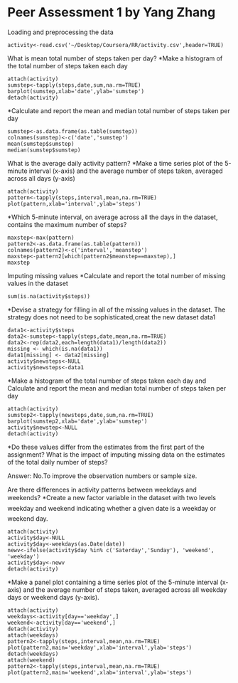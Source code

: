 Peer Assessment 1 by Yang Zhang
===============================

Loading and preprocessing the data

```{r,echo=TRUE}
activity<-read.csv('~/Desktop/Coursera/RR/activity.csv',header=TRUE)
```

What is mean total number of steps taken per day?
*Make a histogram of the total number of steps taken each day

```{r,echo=TRUE}
attach(activity)
sumstep<-tapply(steps,date,sum,na.rm=TRUE)
barplot(sumstep,xlab='date',ylab='sumstep')
detach(activity)
```
*Calculate and report the mean and median total number of steps taken per day
```{r,echo=TRUE}
sumstep<-as.data.frame(as.table(sumstep))
colnames(sumstep)<-c('date','sumstep')
mean(sumstep$sumstep)
median(sumstep$sumstep)
```
What is the average daily activity pattern?
*Make a time series plot of the 5-minute interval (x-axis) and the average number of steps taken, averaged across all days (y-axis)
```{r,echo=TRUE}
attach(activity)
pattern<-tapply(steps,interval,mean,na.rm=TRUE)
plot(pattern,xlab='interval',ylab='steps')
```
*Which 5-minute interval, on average across all the days in the dataset, contains the maximum number of steps?
```{r,echo=TRUE}
maxstep<-max(pattern)
pattern2<-as.data.frame(as.table(pattern))
colnames(pattern2)<-c('interval','meanstep')
maxstep<-pattern2[which(pattern2$meanstep==maxstep),]
maxstep
```
Imputing missing values
*Calculate and report the total number of missing values in the dataset 
```{r,echo=TRUE}
sum(is.na(activity$steps))
```
*Devise a strategy for filling in all of the missing values in the dataset. The strategy does not need to be sophisticated,creat the new dataset data1
```{r,echo=TRUE}
data1<-activity$steps
data2<-sumstep<-tapply(steps,date,mean,na.rm=TRUE)
data2<-rep(data2,each=length(data1)/length(data2))
missing <- which(is.na(data1))
data1[missing] <- data2[missing]
activity$newsteps<-NULL
activity$newsteps<-data1
```
*Make a histogram of the total number of steps taken each day and Calculate and report the mean and median total number of steps taken per day
```{r,echo=TRUE}
attach(activity)
sumstep2<-tapply(newsteps,date,sum,na.rm=TRUE)
barplot(sumstep2,xlab='date',ylab='sumstep')
activity$newstep<-NULL
detach(activity)
```
*Do these values differ from the estimates from the first part of the assignment? What is the impact of imputing missing data on the estimates of the total daily number of steps?

Answer: No.To improve the observation numbers or sample size.

Are there differences in activity patterns between weekdays and weekends?
*Create a new factor variable in the dataset with two levels  weekday and weekend indicating whether a given date is a weekday or weekend day.
```{r,echo=TRUE}
attach(activity)
activity$day<-NULL
activity$day<-weekdays(as.Date(date))
newv<-ifelse(activity$day %in% c('Saterday','Sunday'), 'weekend', 'weekday')
activity$day<-newv
detach(activity)
```
*Make a panel plot containing a time series plot  of the 5-minute interval (x-axis) and the average number of steps taken, averaged across all weekday days or weekend days (y-axis).
```{r,echo=TRUE}
attach(activity)
weekdays<-activity[day=='weekday',]
weekend<-activity[day=='weekend',]
detach(activity)
attach(weekdays)
pattern2<-tapply(steps,interval,mean,na.rm=TRUE)
plot(pattern2,main='weekday',xlab='interval',ylab='steps')
detach(weekdays)
attach(weekend)
pattern2<-tapply(steps,interval,mean,na.rm=TRUE)
plot(pattern2,main='weekend',xlab='interval',ylab='steps')
```
